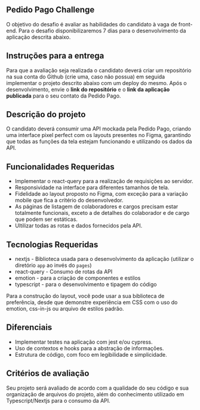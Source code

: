 ## Pedido Pago Challenge 
O objetivo do desafio é avaliar as habilidades do candidato à vaga de front-end. Para o desafio disponibilizaremos 7 dias para o desenvolvimento da aplicação descrita abaixo.

## Instruções para a entrega
Para que a avaliação seja realizada o candidato deverá criar um repositório na sua conta do Github (crie uma, caso não possua) em seguida implementar o projeto descrito abaixo com um deploy do mesmo. Após o desenvolvimento, envie o **link do repositório** e o **link da aplicação publicada** para o seu contato da Pedido Pago.

## Descrição do projeto 
O candidato deverá consumir uma API mockada pela Pedido Pago, criando uma interface pixel perfect com os layouts presentes no Figma, garantindo que todas as funções da tela estejam funcionando e utilizando os dados da API.

## Funcionalidades Requeridas
- Implementar o react-query para a realização de requisições ao servidor.
- Responsividade na interface para diferentes tamanhos de tela.
- Fidelidade ao layout proposto no Figma, com exceção para a variação mobile que fica a critério do desenvolvedor.
- As páginas de listagem de colaboradores e cargos precisam estar totalmente funcionais, exceto a de detalhes do colaborador e de cargo que podem ser estáticas. 
- Ultilizar todas as rotas e dados fornecidos pela API.

## Tecnologias Requeridas

- nextjs - Biblioteca usada para o desenvolvimento da aplicação (utilizar o diretório `app` ao invés do `pages`)
- react-query - Consumo de rotas da API
- emotion - para a criação de componentes e estilos
- typescript - para o desenvolvimento e tipagem do código

Para a construção do layout, você pode usar a sua biblioteca de preferência, desde que demonstre experiência em CSS com o uso do emotion, css-in-js ou arquivo de estilos padrão.

## Diferenciais
- Implementar testes na aplicação com jest e/ou cypress.
- Uso de contextos e hooks para a abstração de informações. 
- Estrutura de código, com foco em legibilidade e simplicidade. 

## Critérios de avaliação

Seu projeto será avaliado de acordo com a qualidade do seu código e sua organização de arquivos do projeto, além do conhecimento utilizado em Typescript/Nextjs para o consumo da API.
